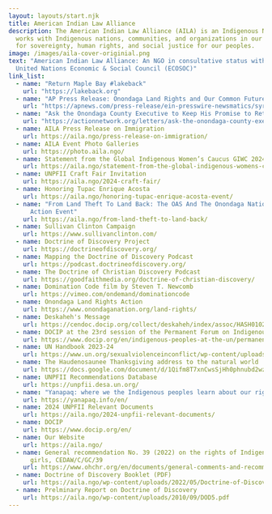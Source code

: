 ```yaml
---
layout: layouts/start.njk
title: American Indian Law Alliance
description: The American Indian Law Alliance (AILA) is an Indigenous NGO that
  works with Indigenous nations, communities, and organizations in our struggle
  for sovereignty, human rights, and social justice for our peoples.
image: /images/aila-cover-originial.png
text: "American Indian Law Alliance: An NGO in consultative status with the
  United Nations Economic & Social Council (ECOSOC)"
link_list:
  - name: "Return Maple Bay #lakeback"
    url: "https://lakeback.org"
  - name: "AP Press Release: Onondaga Land Rights and Our Common Future: The Quest for Justice"
    url: "https://apnews.com/press-release/ein-presswire-newsmatics/syracuse-715c087e4d8f1ba6ea8d5dd75aa91976"
  - name: "Ask the Onondaga County Executive to Keep His Promise to Return Maple Bay"
    url: "https://actionnetwork.org/letters/ask-the-onondaga-county-executive-to-keep-his-promise-to-return-maple-bay"  
  - name: AILA Press Release on Immigration
    url: https://aila.ngo/press-release-on-immigration/
  - name: AILA Event Photo Galleries
    url: https://photo.aila.ngo/
  - name: Statement from the Global Indigenous Women’s Caucus GIWC 2024
    url: https://aila.ngo/statement-from-the-global-indigenous-womens-caucus-giwc-2024/
  - name: UNPFII Craft Fair Invitation
    url: https://aila.ngo/2024-craft-fair/
  - name: Honoring Tupac Enrique Acosta
    url: https://aila.ngo/honoring-tupac-enrique-acosta-event/
  - name: "From Land Theft To Land Back: The OAS And The Onondaga Nation Land Rights
      Action Event"
    url: https://aila.ngo/from-land-theft-to-land-back/
  - name: Sullivan Clinton Campaign
    url: https://www.sullivanclinton.com/
  - name: Doctrine of Discovery Project
    url: https://doctrineofdiscovery.org/
  - name: Mapping the Doctrine of Discovery Podcast
    url: https://podcast.doctrineofdiscovery.org/
  - name: The Doctrine of Christian Discovery Podcast
    url: https://goodfaithmedia.org/doctrine-of-christian-discovery/
  - name: Domination Code film by Steven T. Newcomb
    url: https://vimeo.com/ondemand/dominationcode
  - name: Onondaga Land Rights Action
    url: https://www.onondaganation.org/land-rights/
  - name: Deskaheh's Message
    url: https://cendoc.docip.org/collect/deskaheh/index/assoc/HASH0102/5e23c4be.dir/R612-11-28075-30626-8.pdf
  - name: DOCIP at the 23rd session of the Permanent Forum on Indigenous Issues
    url: https://www.docip.org/en/indigenous-peoples-at-the-un/permanent-forum/unpfii-information-on-the-23rd-session/
  - name: UN Handbook 2023-24
    url: https://www.un.org/sexualviolenceinconflict/wp-content/uploads/2023/09/auto-draft/UN-Handbook-2023-24.pdf
  - name: The Haudenosaunee Thanksgiving address to the natural world
    url: https://docs.google.com/document/d/1Qifm8T7xnCwsSjHh0phnubd2wzb4XZyY/edit?usp=sharing&ouid=105829064639242093040&rtpof=true&sd=true
  - name: UNPFII Recommendations Database
    url: https://unpfii.desa.un.org/
  - name: "Yanapaq: where we the Indigenous peoples learn about our rights database"
    url: https://yanapaq.info/en/
  - name: 2024 UNPFII Relevant Documents
    url: https://aila.ngo/2024-unpfii-relevant-documents/
  - name: DOCIP
    url: https://www.docip.org/en/
  - name: Our Website
    url: https://aila.ngo/
  - name: General recommendation No. 39 (2022) on the rights of Indigenous women and
      girls, CEDAW/C/GC/39
    url: https://www.ohchr.org/en/documents/general-comments-and-recommendations/general-recommendation-no39-2022-rights-indigeneous
  - name: Doctrine of Discovery Booklet (PDF)
    url: https://aila.ngo/wp-content/uploads/2022/05/Doctrine-of-Discovery-Booklet-rev3.1.pdf
  - name: Prelminary Report on Doctrine of Discovery
    url: https://aila.ngo/wp-content/uploads/2010/09/DOD5.pdf
---
```

